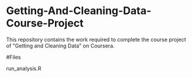 # Getting-And-Cleaning-Data-Course-Project

This repository contains the work required to complete the course project of "Getting and Cleaning Data" on Coursera. 

#Files

run_analysis.R

